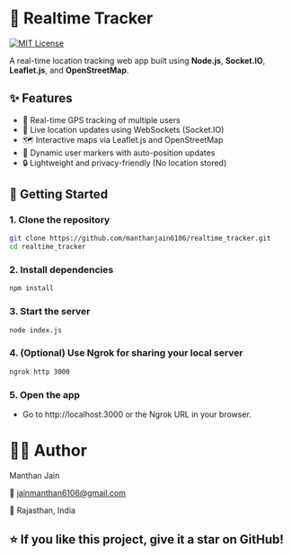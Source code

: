 # 📍 Realtime Tracker

[![MIT License](https://img.shields.io/badge/license-MIT-green.svg)](LICENSE)

A real-time location tracking web app built using **Node.js**, **Socket.IO**, **Leaflet.js**, and **OpenStreetMap**.

## ✨ Features

- 🔴 Real-time GPS tracking of multiple users
- 📡 Live location updates using WebSockets (Socket.IO)
- 🗺️ Interactive maps via Leaflet.js and OpenStreetMap
- 📍 Dynamic user markers with auto-position updates
- 🔒 Lightweight and privacy-friendly (No location stored)

## 🚀 Getting Started

### 1. Clone the repository
```bash
git clone https://github.com/manthanjain6106/realtime_tracker.git
cd realtime_tracker
```

### 2. Install dependencies

```bash
npm install
```

### 3. Start the server

```bash
node index.js
```

### 4. (Optional) Use Ngrok for sharing your local server

```bash
ngrok http 3000
```

### 5. Open the app

- Go to http://localhost:3000 or the Ngrok URL in your browser.

# 👨‍💻 Author

Manthan Jain

📧 jainmanthan6106@gmail.com

📍 Rajasthan, India

## ⭐ If you like this project, give it a star on GitHub!
